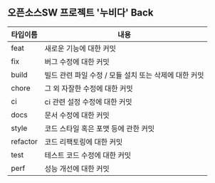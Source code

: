 ## 오픈소스SW 프로젝트 '누비다' Back


|타입이름|내용|
|---|---|
feat|	새로운 기능에 대한 커밋
fix|	버그 수정에 대한 커밋
build|	빌드 관련 파일 수정 / 모듈 설치 또는 삭제에 대한 커밋
chore|	그 외 자잘한 수정에 대한 커밋
ci|	ci 관련 설정 수정에 대한 커밋
docs|	문서 수정에 대한 커밋
style|	코드 스타일 혹은 포맷 등에 관한 커밋
refactor|	코드 리팩토링에 대한 커밋
test|	테스트 코드 수정에 대한 커밋
perf|	성능 개선에 대한 커밋
